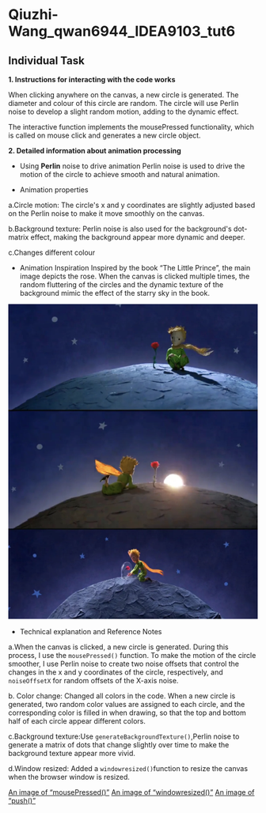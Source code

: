 # Qiuzhi-Wang_qwan6944_IDEA9103_tut6

## **Individual Task**

**1. Instructions for interacting with the code works**
   
When clicking anywhere on the canvas, a new circle is generated. The diameter and colour of this circle are random. The circle will use Perlin noise to develop a slight random motion, adding to the dynamic effect.

The interactive function implements the mousePressed functionality, which is called on mouse click and generates a new circle object.

**2. Detailed information about animation processing**

- Using **Perlin** noise to drive animation
Perlin noise is used to drive the motion of the circle to achieve smooth and natural animation. 

- Animation properties
  
a.Circle motion: The circle's x and y coordinates are slightly adjusted based on the Perlin noise to make it move smoothly on the canvas.

b.Background texture: Perlin noise is also used for the background's dot-matrix effect, making the background appear more dynamic and deeper.

c.Changes different colour

- Animation Inspiration
Inspired by the book “The Little Prince”, the main image depicts the rose. When the canvas is clicked multiple times, the random fluttering of the circles and the dynamic texture of the background mimic the effect of the starry sky in the book.

![An image of “The Little Prince”](Inspiration.png)

- Technical explanation and Reference Notes
  
a.When the canvas is clicked, a new circle is generated. During this process, I use the ```mousePressed()``` function. To make the motion of the circle smoother, I use Perlin noise to create two noise offsets that control the changes in the x and y coordinates of the circle, respectively, and ```noiseOffsetX``` for random offsets of the X-axis noise.

b. Color change: Changed all colors in the code. When a new circle is generated, two random color values are assigned to each circle, and the corresponding color is filled in when drawing, so that the top and bottom half of each circle appear different colors.

c.Background texture:Use ```generateBackgroundTexture()```,Perlin noise to generate a matrix of dots that change slightly over time to make the background texture appear more vivid.

d.Window resized: Added a ```windowresized()```function to resize the canvas when the browser window is resized.

[An image of “mousePressed()”](https://p5js.org/reference/#/p5/mousePressed)
[An image of “windowresized()”](https://p5js.org/reference/#/p5/windowResized)
[An image of “push()”](https://p5js.org/reference/#/p5/push)